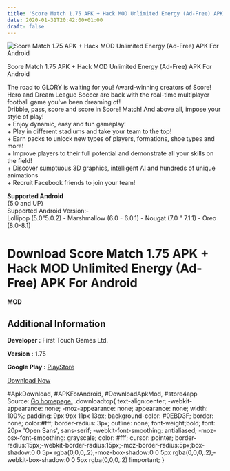 ```yaml
---
title: 'Score Match 1.75 APK + Hack MOD Unlimited Energy (Ad-Free) APK For Android'
date: 2020-01-31T20:42:00+01:00
draft: false
---
```


![Score Match 1.75 APK + Hack MOD Unlimited Energy (Ad-Free) APK For Android](https://i2.wp.com/apkhome.net/wp-content/uploads/2018/06/Score-Match-1.75.png "Score Match 1.75 APK + Hack MOD Unlimited Energy (Ad-Free) APK For Android")

  

Score Match 1.75 APK + Hack MOD Unlimited Energy (Ad-Free) APK For Android

The road to GLORY is waiting for you! Award-winning creators of Score! Hero and Dream League Soccer are back with the real-time multiplayer football game you've been dreaming of!  
Dribble, pass, score and score in Score! Match! And above all, impose your style of play!  
\+ Enjoy dynamic, easy and fun gameplay!  
\+ Play in different stadiums and take your team to the top!  
\+ Earn packs to unlock new types of players, formations, shoe types and more!  
\+ Improve players to their full potential and demonstrate all your skills on the field!  
\+ Discover sumptuous 3D graphics, intelligent AI and hundreds of unique animations  
\+ Recruit Facebook friends to join your team!

**Supported Android**  
{5.0 and UP}  
Supported Android Version:-  
Lollipop (5.0"5.0.2) - Marshmallow (6.0 - 6.0.1) - Nougat (7.0 " 7.1.1) - Oreo (8.0-8.1)

Download Score Match 1.75 APK + Hack MOD Unlimited Energy (Ad-Free) APK For Android
===================================================================================

**MOD**

Additional Information
----------------------

**Developer :** First Touch Games Ltd.

**Version :** 1.75

**Google Play :** [PlayStore](https://play.google.com/store/apps/details?id=com.firsttouchgames.smp)

  

[Download Now](https://store4app.co/post/score-match-1-75-apk-hack-mod-unlimited-energy-ad-free-apk-for-android_1573670812)

  
#ApkDownload, #APKForAndroid, #DownloadApkMod, #store4app  
Source: [Go homepage.](https://store4app.co/post/score-match-1-75-apk-hack-mod-unlimited-energy-ad-free-apk-for-android_1573670812) .downloadtop{ text-align:center; -webkit-appearance: none; -moz-appearance: none; appearance: none; width: 100%; padding: 9px 9px 11px 13px; background-color: #0EBD3F; border: none; color:#fff; border-radius: 3px; outline: none; font-weight;bold; font: 20px 'Open Sans', sans-serif; -webkit-font-smoothing: antialiased; -moz-osx-font-smoothing: grayscale; color: #fff; cursor: pointer; border-radius:15px;-webkit-border-radius:15px;-moz-border-radius:5px;box-shadow:0 0 5px rgba(0,0,0,.2);-moz-box-shadow:0 0 5px rgba(0,0,0,.2);-webkit-box-shadow:0 0 5px rgba(0,0,0,.2) !important; }